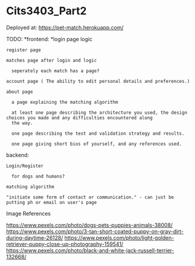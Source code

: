 # Cits3403_Part2

Deployed at: https://pet-match.herokuapp.com/

TODO:
  *frontend:
    *login page logic
    
    register page
    
    matches page after login and logic
    
      seperately each match has a page?
      
    account page ( The ability to edit personal details and preferences.)
    
    about page
    
      a page explaining the matching algorithm
      
      at least one page describing the architecture you used, the design choices you made and any difficulties encountered along 
      the way.
      
      one page describing the test and validation strategy and results.
      
      one page giving short bios of yourself, and any references used.
      
  backend:
  
    Login/Register 
    
      for dogs and humans?
      
    matching algorithm
    
    "initiate some form of contact or communication." - can just be putting ph or email on user's page
    
Image References

https://www.pexels.com/photo/dogs-pets-puppies-animals-38008/
https://www.pexels.com/photo/3-tan-short-coated-puppy-on-gray-dirt-during-daytime-26128/
https://www.pexels.com/photo/light-golden-retriever-puppy-close-up-photography-159541/
https://www.pexels.com/photo/black-and-white-jack-russell-terrier-132668/
